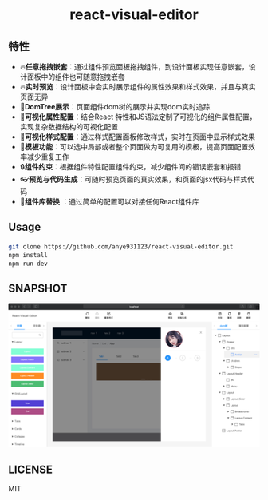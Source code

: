 <h1 align='center'>react-visual-editor</h1>

## 特性

- :fire:**任意拖拽嵌套**：通过组件预览面板拖拽组件，到设计面板实现任意嵌套，设计面板中的组件也可随意拖拽嵌套
- :fire:**实时预览**：设计面板中会实时展示组件的属性效果和样式效果，并且与真实页面无异
- :100:**DomTree展示**：页面组件dom树的展示并实现dom实时追踪
- :gift:**可视化属性配置**：结合React 特性和JS语法定制了可视化的组件属性配置，实现复杂数据结构的可视化配置
- :100:**可视化样式配置**：通过样式配置面板修改样式，实时在页面中显示样式效果
- :100:**模板功能**：可以选中局部或者整个页面做为可复用的模板，提高页面配置效率减少重复工作
- :lock:**组件约束**：根据组件特性配置组件约束，减少组件间的错误嵌套和报错
- :eyeglasses:**预览与代码生成**：可随时预览页面的真实效果，和页面的jsx代码与样式代码
- :dvd:**组件库替换** ：通过简单的配置可以对接任何React组件库



## Usage

```sh
git clone https://github.com/anye931123/react-visual-editor.git
npm install 
npm run dev
```
## SNAPSHOT

![SNAPSHOT](./snapshot.png)

## LICENSE

MIT
